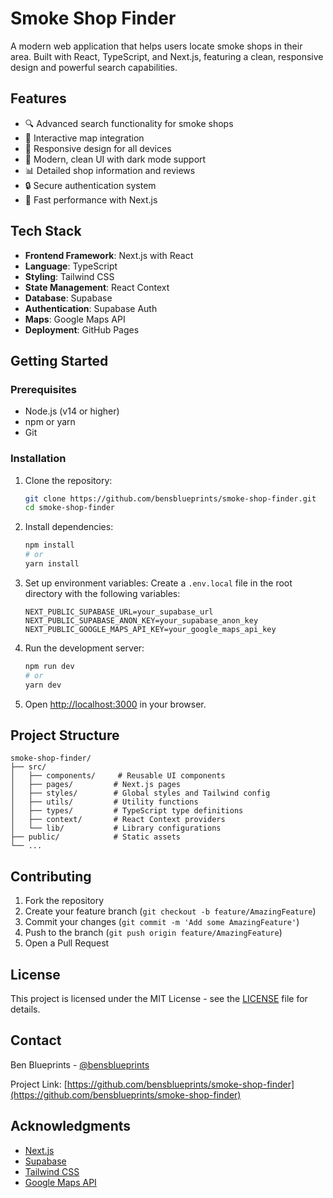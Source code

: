 # Smoke Shop Finder

A modern web application that helps users locate smoke shops in their area. Built with React, TypeScript, and Next.js, featuring a clean, responsive design and powerful search capabilities.

## Features

- 🔍 Advanced search functionality for smoke shops
- 📍 Interactive map integration
- 📱 Responsive design for all devices
- 🎨 Modern, clean UI with dark mode support
- 📊 Detailed shop information and reviews
- 🔒 Secure authentication system
- 🚀 Fast performance with Next.js

## Tech Stack

- **Frontend Framework**: Next.js with React
- **Language**: TypeScript
- **Styling**: Tailwind CSS
- **State Management**: React Context
- **Database**: Supabase
- **Authentication**: Supabase Auth
- **Maps**: Google Maps API
- **Deployment**: GitHub Pages

## Getting Started

### Prerequisites

- Node.js (v14 or higher)
- npm or yarn
- Git

### Installation

1. Clone the repository:
   ```bash
   git clone https://github.com/bensblueprints/smoke-shop-finder.git
   cd smoke-shop-finder
   ```

2. Install dependencies:
   ```bash
   npm install
   # or
   yarn install
   ```

3. Set up environment variables:
   Create a `.env.local` file in the root directory with the following variables:
   ```
   NEXT_PUBLIC_SUPABASE_URL=your_supabase_url
   NEXT_PUBLIC_SUPABASE_ANON_KEY=your_supabase_anon_key
   NEXT_PUBLIC_GOOGLE_MAPS_API_KEY=your_google_maps_api_key
   ```

4. Run the development server:
   ```bash
   npm run dev
   # or
   yarn dev
   ```

5. Open [http://localhost:3000](http://localhost:3000) in your browser.

## Project Structure

```
smoke-shop-finder/
├── src/
│   ├── components/     # Reusable UI components
│   ├── pages/         # Next.js pages
│   ├── styles/        # Global styles and Tailwind config
│   ├── utils/         # Utility functions
│   ├── types/         # TypeScript type definitions
│   ├── context/       # React Context providers
│   └── lib/           # Library configurations
├── public/            # Static assets
└── ...
```

## Contributing

1. Fork the repository
2. Create your feature branch (`git checkout -b feature/AmazingFeature`)
3. Commit your changes (`git commit -m 'Add some AmazingFeature'`)
4. Push to the branch (`git push origin feature/AmazingFeature`)
5. Open a Pull Request

## License

This project is licensed under the MIT License - see the [LICENSE](LICENSE) file for details.

## Contact

Ben Blueprints - [@bensblueprints](https://github.com/bensblueprints)

Project Link: [https://github.com/bensblueprints/smoke-shop-finder](https://github.com/bensblueprints/smoke-shop-finder)

## Acknowledgments

- [Next.js](https://nextjs.org/)
- [Supabase](https://supabase.io/)
- [Tailwind CSS](https://tailwindcss.com/)
- [Google Maps API](https://developers.google.com/maps) 